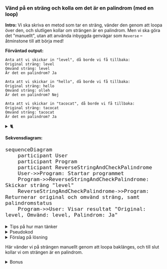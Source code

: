 ### Vänd på en sträng och kolla om det är en palindrom (med en loop)

**Intro:**
Vi ska skriva en metod som tar en sträng, vänder den genom att loopa över den, och slutligen kollar om strängen är en palindrom. Men vi ska göra det "manuellt", utan att använda inbyggda genvägar som `Reverse` – åtminstone till att börja med!

**Förväntad output:**

```text
Anta att vi skickar in "level", då borde vi få tillbaka:
Original sträng: level
Omvänd sträng: level
Är det en palindrom? Ja
```

```text
Anta att vi skickar in "hello", då borde vi få tillbaka:
Original sträng: hello
Omvänd sträng: olleh
Är det en palindrom? Nej
```

```text
Anta att vi skickar in "tacocat", då borde vi få tillbaka:
Original sträng: tacocat
Omvänd sträng: tacocat
Är det en palindrom? Ja
```

<details><summary>🐈</summary>

![Tacocat](tacocat.png)

</details>

**Sekvensdiagram:**

<div class="mermaid" style="zoom: 1.4;">

```mermaid
sequenceDiagram
    participant User
    participant Program
    participant ReverseStringAndCheckPalindrome
    User->>Program: Startar programmet
    Program->>ReverseStringAndCheckPalindrome: Skickar sträng "level"
    ReverseStringAndCheckPalindrome->>Program: Returnerar original och omvänd sträng, samt palindromstatus
    Program->>User: Visar resultat "Original: level, Omvänd: level, Palindrom: Ja"
```

</div>

<details>
  <summary>Tips på hur man tänker</summary>

  Okej, jag har en sträng och jag vill vända den genom att loopa igenom den. Hur gör jag bäst för att vända varje tecken? Kanske jag kan börja med att skapa en ny tom sträng och sedan lägga till varje tecken från den ursprungliga strängen i omvänd ordning, ett tecken i taget.

  Hmm... eller ska jag bara använda `Reverse`? Nej, inte nu! Vi kör manuellt för att förstå hur det funkar först, så kanske jag använder det där fusket senare.
</details>

<details>
  <summary>Pseudokod</summary>

```
Starta en metod som tar in en sträng.
Skapa en tom sträng för den omvända versionen.
Loop genom strängen baklänges och lägg till varje tecken till den nya strängen.
Skriv ut både originalsträngen och den omvända strängen.
Om den omvända strängen är samma som originalsträngen, är det en palindrom.
Skriv ut om det är en palindrom.
```

</details>

<details>
  <summary>Förslag på lösning</summary>

```csharp
using System;

class Program
{
    static void Main()
    {
        string input = "level";  // Vår test-sträng
        ReverseStringAndCheckPalindrome(input);
    }

    // Metod som vänder en sträng och kontrollerar om det är en palindrom.
    static void ReverseStringAndCheckPalindrome(string str)
    {
        string reversedStr = "";  // Tom sträng för den omvända strängen.

        // Loopar baklänges genom strängen.
        for (int i = str.Length - 1; i >= 0; i--)
        {
            reversedStr += str[i];  // Lägg till varje tecken i omvänd ordning.
        }

        // Skriv ut original och omvänd sträng.
        Console.WriteLine("Original sträng: " + str);
        Console.WriteLine("Omvänd sträng: " + reversedStr);

        // Kontrollera om det är en palindrom.
        if (str.Equals(reversedStr, StringComparison.OrdinalIgnoreCase))
        {
            Console.WriteLine("Är det en palindrom? Ja");
        }
        else
        {
            Console.WriteLine("Är det en palindrom? Nej");
        }

        // Busigt tips i slutet:
        Console.WriteLine("\n(Visste du att du också kan göra detta med Array.Reverse()? Men det här sättet är ju roligare!)");
    }
}
```

</details>

Här vänder vi på strängen manuellt genom att loopa baklänges, och till slut kollar vi om strängen är en palindrom.

<details><summary>Bonus</summary>
Och som bonus kan jag berätta att man faktiskt kunde ha använt `Reverse` – men var är det roliga i det? 😉

```csharp
string word = "tacocat";
string reverse = new string(word.Reverse().ToArray());
Console.WriteLine(word);
Console.WriteLine(reverse);
```

Metoden Reverse fungerar bara på arrays, så vi måste först konvertera strängen till en array av chars, sedan vända på det och slutligen göra om char arrayen till en sträng... *pust* 😓🫣 vilket kludd!!!

<div class="mermaid" style="zoom: 1.4;">

```mermaid
sequenceDiagram
    participant User
    participant String
    participant CharArray
    participant ReversedArray

    User->>String: Ange sträng "Marcus"
    String->>CharArray: Konvertera till char array ['M', 'a', 'r', 'c', 'u', 's']
    CharArray->>ReversedArray: Vänd array ['s', 'u', 'c', 'r', 'a', 'M']
    ReversedArray->>String: Konvertera tillbaka till sträng "sucram"
    String->>User: Returnera omvänd sträng "sucram"
```

</div>

eller som i detta fall, så hade vi ordet "**tacocat**"

<div class="mermaid" style="zoom: 1.4;">

```mermaid
sequenceDiagram
    participant User
    participant String
    participant CharArray
    participant ReversedArray

    User->>String: Ange sträng "tacocat"
    String->>CharArray: Konvertera till char array ['t', 'a', 'c', 'o', 'c', 'a', 't']
    CharArray->>ReversedArray: Vänd array ['t', 'a', 'c', 'o', 'c', 'a', 't']
    ReversedArray->>String: Konvertera tillbaka till sträng "tacocat"
    String->>User: Returnera omvänd sträng "tacocat"
```

</div>
Vilket blir likadant LOL 😂

</details>
